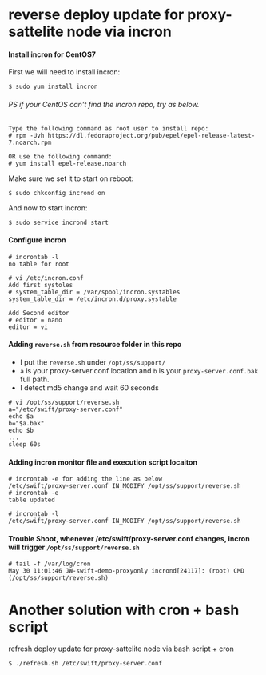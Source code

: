 reverse deploy update for proxy-sattelite node via incron
========================================

#### Install incron for CentOS7
First we will need to install incron:
```
$ sudo yum install incron
```

###### PS if your CentOS can't find the incron repo, try as below.
```
Type the following command as root user to install repo:
# rpm -Uvh https://dl.fedoraproject.org/pub/epel/epel-release-latest-7.noarch.rpm

OR use the following command:
# yum install epel-release.noarch
```

Make sure we set it to start on reboot:
```
$ sudo chkconfig incrond on
```

And now to start incron:
```
$ sudo service incrond start
```

#### Configure incron
```
# incrontab -l
no table for root

# vi /etc/incron.conf
Add first systoles
# system_table_dir = /var/spool/incron.systables
system_table_dir = /etc/incron.d/proxy.systable

Add Second editor
# editor = nano
editor = vi
```

#### Adding `reverse.sh` from resource folder in this repo
 * I put the `reverse.sh` under `/opt/ss/support/` 
 * `a` is your proxy-server.conf location and `b` is your `proxy-server.conf.bak` full path.
 * I detect md5 change and wait 60 seconds
```
# vi /opt/ss/support/reverse.sh
a="/etc/swift/proxy-server.conf"
echo $a
b="$a.bak"
echo $b
...
sleep 60s
```

#### Adding incron monitor file and execution script locaiton
```
# incrontab -e for adding the line as below
/etc/swift/proxy-server.conf IN_MODIFY /opt/ss/support/reverse.sh
# incrontab -e
table updated

# incrontab -l
/etc/swift/proxy-server.conf IN_MODIFY /opt/ss/support/reverse.sh
```

#### Trouble Shoot, whenever /etc/swift/proxy-server.conf changes, incron will trigger `/opt/ss/support/reverse.sh`
```
# tail -f /var/log/cron
May 30 11:01:46 JW-swift-demo-proxyonly incrond[24117]: (root) CMD (/opt/ss/support/reverse.sh)
```

Another solution with cron + bash script
========================================
refresh deploy update for proxy-sattelite node via bash script + cron
```
$ ./refresh.sh /etc/swift/proxy-server.conf
```
